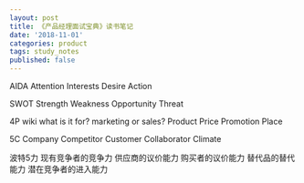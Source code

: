 ```yaml
---
layout: post
title: 《产品经理面试宝典》读书笔记
date: '2018-11-01'
categories: product
tags: study_notes
published: false
---
```


AIDA
Attention 
Interests
Desire 
Action

SWOT
Strength 
Weakness 
Opportunity 
Threat

4P wiki what is it for? marketing or sales?
Product 
Price
Promotion 
Place

5C
Company
Competitor
Customer
Collaborator
Climate 

波特5力
现有竞争者的竞争力
供应商的议价能力
购买者的议价能力
替代品的替代能力
潜在竞争者的进入能力
